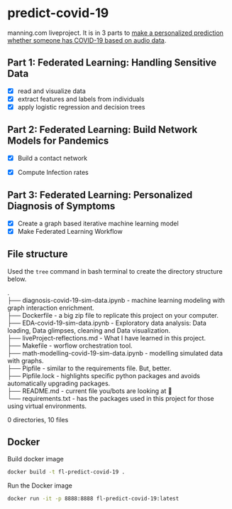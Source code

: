 # predict-covid-19
manning.com liveproject. It is in 3 parts to [make a personalized prediction whether someone has COVID-19 based on audio data](https://www.manning.com/liveproject/handling-sensitive-data).

## Part 1: Federated Learning: Handling Sensitive Data  

* [x] read and visualize data   
* [x] extract features and labels from individuals  
* [x] apply logistic regression and decision trees

## Part 2: Federated Learning: Build Network Models for Pandemics  

* [x] Build a contact network
* [x] Compute Infection rates


## Part 3: Federated Learning: Personalized Diagnosis of Symptoms   

* [x] Create a graph based iterative machine learning model  
* [x] Make Federated Learning Workflow   

## File structure  

Used the `tree` command in bash terminal to create the directory structure below.   

.  
├── diagnosis-covid-19-sim-data.ipynb - machine learning modeling with graph interaction enrichment.  
├── Dockerfile - a big zip file to replicate this project on your computer.  
├── EDA-covid-19-sim-data.ipynb - Exploratory data analysis: Data loading, Data glimpses, cleaning and Data visualization.  
├── liveProject-reflections.md - What I have learned in this project.  
├── Makefile - worflow orchestration tool.  
├── math-modelling-covid-19-sim-data.ipynb - modelling simulated data with graphs.  
├── Pipfile - similar to the requirements file. But, better.  
├── Pipfile.lock - highlights specific python packages and avoids automatically upgrading packages.  
├── README.md - current file you/bots are looking at :wave:  
└── requirements.txt - has the packages used in this project for those using virtual environments.   

0 directories, 10 files   

## Docker    
Build docker image   
```bash
docker build -t fl-predict-covid-19 .
```
Run the Docker image   
```bash
docker run -it -p 8888:8888 fl-predict-covid-19:latest
```
